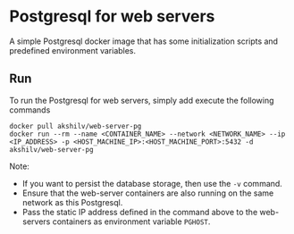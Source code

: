 # Postgresql for web servers
A simple Postgresql docker image that has some initialization scripts and predefined environment variables.

## Run
To run the Postgresql for web servers, simply add execute the following commands
```
docker pull akshilv/web-server-pg
docker run --rm --name <CONTAINER_NAME> --network <NETWORK_NAME> --ip <IP_ADDRESS> -p <HOST_MACHINE_IP>:<HOST_MACHINE_PORT>:5432 -d akshilv/web-server-pg
```
Note: 
- If you want to persist the database storage, then use the `-v` command.
- Ensure that the web-server containers are also running on the same network as this Postgresql.
- Pass the static IP address defined in the command above to the web-servers containers as environment variable `PGHOST`.
